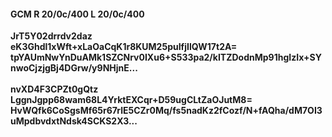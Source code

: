 #### GCM R 20/0c/400 L 20/0c/400
**JrT5Y02drrdv2daz**<br/>**eK3Ghdl1xWft+xLaOaCqK1r8KUM25puIfjIlQW17t2A=**<br/>**tpYAUmNwYnDuAMk1SZCNrv0IXu6+S533pa2/kITZDodnMp91hgIzIx+SYnwoCjzjgBj4DGrw/y9NHjnE...**<br/><br/>
**nvXD4F3CPZt0gQtz**<br/>**LggnJgpp68wam68L4YrktEXCqr+D59ugCLtZaOJutM8=**<br/>**HvWQfk6CoSgsMf65r67rlE5CZr0Mq/fs5nadKz2fCozf/N+fAQha/dM7OI3uMpdbvdxtNdsk4SCKS2X3...**